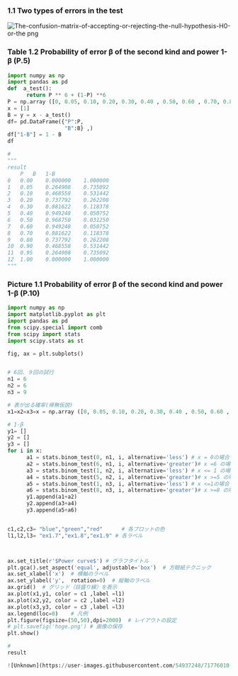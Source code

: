 
### 1.1 Two types of errors in the test

![The-confusion-matrix-of-accepting-or-rejecting-the-null-hypothesis-H0-or-the png](https://user-images.githubusercontent.com/54937248/71641025-6eb2ef80-2cd8-11ea-988f-0b7afe758802.jpeg)

###  Table 1.2 Probability of error β of the second kind and power 1-β (P.5)

```python
import numpy as np
import pandas as pd
def  a_test():
      return P ** 6 + (1-P) **6 
P = np.array ([0, 0.05, 0.10, 0.20, 0.30, 0.40 , 0.50, 0.60 , 0.70, 0.80 , 0.90, 0.95, 1.00])
x = [1]
B = y = x - a_test()
df= pd.DataFrame({"P":P,
                  "B":B} ,)
df["1-B"] = 1 - B
df

# 
"""
result
	P	B	1-B
0	0.00	0.000000	1.000000
1	0.05	0.264908	0.735092
2	0.10	0.468558	0.531442
3	0.20	0.737792	0.262208
4	0.30	0.881622	0.118378
5	0.40	0.949248	0.050752
6	0.50	0.968750	0.031250
7	0.60	0.949248	0.050752
8	0.70	0.881622	0.118378
9	0.80	0.737792	0.262208
10	0.90	0.468558	0.531442
11	0.95	0.264908	0.735092
12	1.00	0.000000	1.000000
"""
```


###  Picture 1.1 Probability of error β of the second kind and power 1-β (P.10)

```python
import numpy as np
import matplotlib.pyplot as plt
import pandas as pd
from scipy.special import comb
from scipy import stats
import scipy.stats as st

fig, ax = plt.subplots()


# 6回、９回の試行
n1 = 6
n2 = 6
n3 = 9

# 表が出る確率(帰無仮説)
x1=x2=x3=x = np.array ([0, 0.05, 0.10, 0.20, 0.30, 0.40 , 0.50, 0.60 , 0.70, 0.80 , 0.90, 0.95, 1.00])

# 1-β
y1= []
y2 = []
y3 = []
for i in x:
      a1 = stats.binom_test(0, n1, i, alternative='less') # x = 0の場合
      a2 = stats.binom_test(6, n1, i, alternative='greater')# x =6 の場合
      a3 = stats.binom_test(1, n2, i, alternative='less') # x <= 1 の場合
      a4 = stats.binom_test(5, n2, i, alternative='greater')# x >=5 の場合
      a5 = stats.binom_test(1, n3, i, alternative='less') # x <=1の場合
      a6 = stats.binom_test(8, n3, i, alternative='greater')# x >=8 の場合
      y1.append(a1+a2)
      y2.append(a3+a4)
      y3.append(a5+a6)


c1,c2,c3= "blue","green","red"      # 各プロットの色
l1,l2,l3= "ex1.7","ex1.8","ex1.9" # 各ラベル



ax.set_title(r'$Power curve$') # グラフタイトル
plt.gca().set_aspect('equal', adjustable='box')  # 方眼紙テクニック
ax.set_xlabel('x')  # 横軸のラベル
ax.set_ylabel('y',  rotation=0)  # 縦軸のラベル
ax.grid()  # グリッド（目盛り線）を表示
ax.plot(x1,y1, color = c1 ,label =l1)
ax.plot(x2,y2, color = c2 ,label =l2)
ax.plot(x3,y3, color = c3 ,label =l3)
ax.legend(loc=0)    # 凡例
plt.figure(figsize=(50,50),dpi=2000)  # レイアウトの設定
# plt.savefig('hoge.png') # 画像の保存
plt.show()

#
result

![Unknown](https://user-images.githubusercontent.com/54937248/71776010-fe081d80-2fcc-11ea-99cc-5e223cde2592.png)

